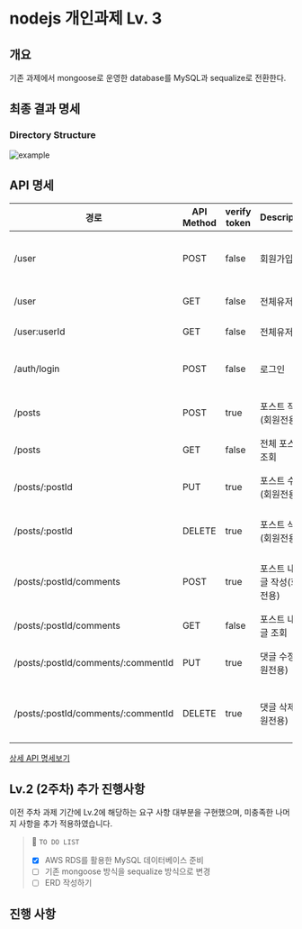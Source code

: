 # nodejs 개인과제 Lv. 3

## 개요

기존 과제에서 mongoose로 운영한 database를 MySQL과 sequalize로 전환한다.

## 최종 결과 명세

### Directory Structure

![example](./img/directory_structure.png)

## API 명세

| 경로                               | API Method | verify token | Description                   | Check List                                                                |
| ---------------------------------- | ---------- | ------------ | ----------------------------- | ------------------------------------------------------------------------- |
| /user                              | POST       | false        | 회원가입                      | 가입 후 유저 조회를 통해 추가 확인, createdAt/updatedAt 체크              |
| /user                              | GET        | false        | 전체유저조회                  | 스키마 디폴트값 적용 유무 체크                                            |
| /user:userId                       | GET        | false        | 전체유저조회                  | 스키마 디폴트값 적용 유무 체크                                            |
| /auth/login                        | POST       | false        | 로그인                        | 토큰(Access, Refresh) 발행 유무 확인                                      |
| /posts                             | POST       | true         | 포스트 작성(회원전용)         | 포스트 생성 유무 체크, 유저 정보 내 포스트id 내역 추가                    |
| /posts                             | GET        | false        | 전체 포스트 조회              | 스키마 디폴트값 적용 유무 체크                                            |
| /posts/:postId                     | PUT        | true         | 포스트 수정(회원전용)         | 포스트id 존재 유무 체크, 수정 적용 유무 체크, UpdatedAt 체크              |
| /posts/:postId                     | DELETE     | true         | 포스트 삭제(회원전용)         | 삭제 적용 유무 체크, 유저 정보 내 작성한 포스트번호 내역 삭제 체크        |
| /posts/:postId/comments            | POST       | true         | 포스트 내 댓글 작성(회원전용) | 댓글 생성 유무 체크, 포스트 데이터와 유저 데이터 내 댓글id 내역 추가      |
| /posts/:postId/comments            | GET        | false        | 포스트 내 댓글 조회           | 스키마 디폴트값 적용 유무 체크                                            |
| /posts/:postId/comments/:commentId | PUT        | true         | 댓글 수정(회원전용)           | 댓글, 포스트id 존재 유무 체크, 수정 적용 유무 체크, UpdatedAt 체크        |
| /posts/:postId/comments/:commentId | DELETE     | true         | 댓글 삭제(회원전용)           | 삭제 적용 유무 체크, 유저와 포스트 정보 내 작성한 댓글번호 내역 삭제 체크 |

[상세 API 명세보기](https://ionized-aster-f0c.notion.site/9343a74969704533820ab42c10daa3c9?pvs=4)

## Lv.2 (2주차) 추가 진행사항

이전 주차 과제 기간에 Lv.2에 해당하는 요구 사항 대부분을 구현했으며, 미충족한 나머지 사항을 추가 적용하였습니다.

> 📌 `TO DO LIST`
>
> - [x] AWS RDS를 활용한 MySQL 데이터베이스 준비
> - [ ] 기존 mongoose 방식을 sequalize 방식으로 변경
> - [ ] ERD 작성하기

## 진행 사항
